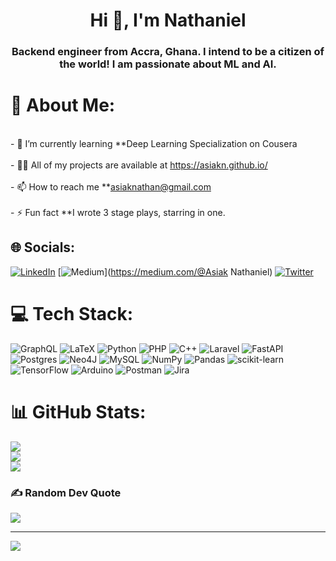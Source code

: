<h1 align="center">Hi 👋, I'm Nathaniel</h1>
<h3 align="center">Backend engineer from Accra, Ghana. I intend to be a citizen of the world! I am passionate about ML and AI.</h3>

# 💫 About Me:
<br>- 🌱 I’m currently learning **Deep Learning Specialization on Cousera<br><br>- 👨‍💻 All of my projects are available at https://asiakn.github.io/<br><br>- 📫 How to reach me **asiaknathan@gmail.com<br><br>- ⚡ Fun fact **I wrote 3 stage plays, starring in one.


## 🌐 Socials:
[![LinkedIn](https://img.shields.io/badge/LinkedIn-%230077B5.svg?logo=linkedin&logoColor=white)](https://linkedin.com/in/https://www.linkedin.com/in/nathanielasiak/) [![Medium](https://img.shields.io/badge/Medium-12100E?logo=medium&logoColor=white)](https://medium.com/@Asiak Nathaniel) [![Twitter](https://img.shields.io/badge/Twitter-%231DA1F2.svg?logo=Twitter&logoColor=white)](https://twitter.com/NathanielAsiak) 

# 💻 Tech Stack:
![GraphQL](https://img.shields.io/badge/-GraphQL-E10098?style=for-the-badge&logo=graphql&logoColor=white) ![LaTeX](https://img.shields.io/badge/latex-%23008080.svg?style=for-the-badge&logo=latex&logoColor=white) ![Python](https://img.shields.io/badge/python-3670A0?style=for-the-badge&logo=python&logoColor=ffdd54) ![PHP](https://img.shields.io/badge/php-%23777BB4.svg?style=for-the-badge&logo=php&logoColor=white) ![C++](https://img.shields.io/badge/c++-%2300599C.svg?style=for-the-badge&logo=c%2B%2B&logoColor=white) ![Laravel](https://img.shields.io/badge/laravel-%23FF2D20.svg?style=for-the-badge&logo=laravel&logoColor=white) ![FastAPI](https://img.shields.io/badge/FastAPI-005571?style=for-the-badge&logo=fastapi) ![Postgres](https://img.shields.io/badge/postgres-%23316192.svg?style=for-the-badge&logo=postgresql&logoColor=white) 	![Neo4J](https://img.shields.io/badge/Neo4j-008CC1?style=for-the-badge&logo=neo4j&logoColor=white) ![MySQL](https://img.shields.io/badge/mysql-%2300f.svg?style=for-the-badge&logo=mysql&logoColor=white) ![NumPy](https://img.shields.io/badge/numpy-%23013243.svg?style=for-the-badge&logo=numpy&logoColor=white) ![Pandas](https://img.shields.io/badge/pandas-%23150458.svg?style=for-the-badge&logo=pandas&logoColor=white) ![scikit-learn](https://img.shields.io/badge/scikit--learn-%23F7931E.svg?style=for-the-badge&logo=scikit-learn&logoColor=white) ![TensorFlow](https://img.shields.io/badge/TensorFlow-%23FF6F00.svg?style=for-the-badge&logo=TensorFlow&logoColor=white) ![Arduino](https://img.shields.io/badge/-Arduino-00979D?style=for-the-badge&logo=Arduino&logoColor=white) ![Postman](https://img.shields.io/badge/Postman-FF6C37?style=for-the-badge&logo=postman&logoColor=white) ![Jira](https://img.shields.io/badge/jira-%230A0FFF.svg?style=for-the-badge&logo=jira&logoColor=white)
# 📊 GitHub Stats:
![](https://github-readme-stats.vercel.app/api?username=AsiakN&theme=dark&hide_border=false&include_all_commits=true&count_private=true)<br/>
![](https://github-readme-streak-stats.herokuapp.com/?user=AsiakN&theme=dark&hide_border=false)<br/>
![](https://github-readme-stats.vercel.app/api/top-langs/?username=AsiakN&theme=dark&hide_border=false&include_all_commits=true&count_private=true&layout=compact)

### ✍️ Random Dev Quote
![](https://quotes-github-readme.vercel.app/api?type=horizontal&theme=radical)

---
[![](https://visitcount.itsvg.in/api?id=AsiakN&icon=0&color=0)](https://visitcount.itsvg.in)

<!-- Proudly created with GPRM ( https://gprm.itsvg.in ) -->

